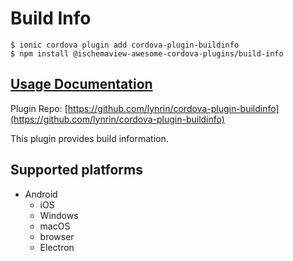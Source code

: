 # Build Info

```text
$ ionic cordova plugin add cordova-plugin-buildinfo
$ npm install @ischemaview-awesome-cordova-plugins/build-info
```

## [Usage Documentation](https://danielsogl.gitbook.io/awesome-cordova-plugins/plugins/build-info/)

Plugin Repo: [https://github.com/lynrin/cordova-plugin-buildinfo](https://github.com/lynrin/cordova-plugin-buildinfo)

This plugin provides build information.

## Supported platforms

* Android
  * iOS
  * Windows
  * macOS
  * browser
  * Electron

